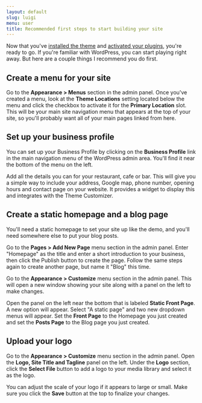 ```yaml
---
layout: default
slug: luigi
menu: user
title: Recommended first steps to start building your site
---
```

Now that you've [installed the theme](install) and [activated your plugins](activate-plugins), you're ready to go. If you're familiar with WordPress, you can start playing right away. But here are a couple things I recommend you do first.

## Create a menu for your site

Go to the **Appearance > Menus** section in the admin panel. Once you've created a menu, look at the **Theme Locations** setting located below the menu and click the checkbox to activate it for the **Primary Location** slot. This will be your main site navigation menu that appears at the top of your site, so you'll probably want all of your main pages linked from here.

## Set up your business profile

You can set up your Business Profile by clicking on the **Business Profile** link in the main navigation menu of the WordPress admin area. You'll find it near the bottom of the menu on the left.

Add all the details you can for your restaurant, cafe or bar. This will give you a simple way to include your address, Google map, phone number, opening hours and contact page on your website. It provides a widget to display this and integrates with the Theme Customizer.

## Create a static homepage and a blog page

You'll need a static homepage to set your site up like the demo, and you'll need somewhere else to put your blog posts.

Go to the **Pages > Add New Page** menu section in the admin panel. Enter "Homepage" as the title and enter a short introduction to your business, then click the Publish button to create the page. Follow the same steps again to create another page, but name it "Blog" this time.

Go to the **Appearance > Customize** menu section in the admin panel. This will open a new window showing your site along with a panel on the left to make changes.

Open the panel on the left near the bottom that is labeled **Static Front Page**. A new option will appear. Select "A static page" and two new dropdown menus will appear. Set the **Front Page** to the Homepage you just created and set the **Posts Page** to the Blog page you just created.

## Upload your logo

Go to the **Appearance > Customize** menu section in the admin panel. Open the **Logo, Site Title and Tagline** panel on the left. Under the **Logo** section, click the **Select File** button to add a logo to your media library and select it as the logo.

You can adjust the scale of your logo if it appears to large or small. Make sure you click the **Save** button at the top to finalize your changes.
